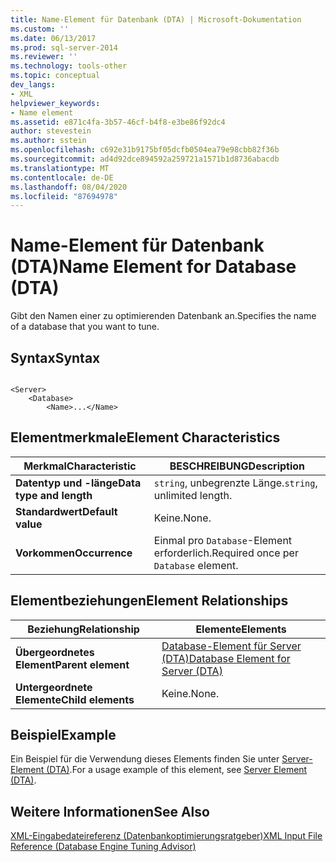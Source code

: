 ```yaml
---
title: Name-Element für Datenbank (DTA) | Microsoft-Dokumentation
ms.custom: ''
ms.date: 06/13/2017
ms.prod: sql-server-2014
ms.reviewer: ''
ms.technology: tools-other
ms.topic: conceptual
dev_langs:
- XML
helpviewer_keywords:
- Name element
ms.assetid: e871c4fa-3b57-46cf-b4f8-e3be86f92dc4
author: stevestein
ms.author: sstein
ms.openlocfilehash: c692e31b9175bf05dcfb0504ea79e98cbb82f36b
ms.sourcegitcommit: ad4d92dce894592a259721a1571b1d8736abacdb
ms.translationtype: MT
ms.contentlocale: de-DE
ms.lasthandoff: 08/04/2020
ms.locfileid: "87694978"
---
```

# <a name="name-element-for-database-dta"></a><span data-ttu-id="ef0d7-102">Name-Element für Datenbank (DTA)</span><span class="sxs-lookup"><span data-stu-id="ef0d7-102">Name Element for Database (DTA)</span></span>
  <span data-ttu-id="ef0d7-103">Gibt den Namen einer zu optimierenden Datenbank an.</span><span class="sxs-lookup"><span data-stu-id="ef0d7-103">Specifies the name of a database that you want to tune.</span></span>  
  
## <a name="syntax"></a><span data-ttu-id="ef0d7-104">Syntax</span><span class="sxs-lookup"><span data-stu-id="ef0d7-104">Syntax</span></span>  
  
```  
  
<Server>  
    <Database>  
        <Name>...</Name>  
```  
  
## <a name="element-characteristics"></a><span data-ttu-id="ef0d7-105">Elementmerkmale</span><span class="sxs-lookup"><span data-stu-id="ef0d7-105">Element Characteristics</span></span>  
  
|<span data-ttu-id="ef0d7-106">Merkmal</span><span class="sxs-lookup"><span data-stu-id="ef0d7-106">Characteristic</span></span>|<span data-ttu-id="ef0d7-107">BESCHREIBUNG</span><span class="sxs-lookup"><span data-stu-id="ef0d7-107">Description</span></span>|  
|--------------------|-----------------|  
|<span data-ttu-id="ef0d7-108">**Datentyp und -länge**</span><span class="sxs-lookup"><span data-stu-id="ef0d7-108">**Data type and length**</span></span>|<span data-ttu-id="ef0d7-109">`string`, unbegrenzte Länge.</span><span class="sxs-lookup"><span data-stu-id="ef0d7-109">`string`, unlimited length.</span></span>|  
|<span data-ttu-id="ef0d7-110">**Standardwert**</span><span class="sxs-lookup"><span data-stu-id="ef0d7-110">**Default value**</span></span>|<span data-ttu-id="ef0d7-111">Keine.</span><span class="sxs-lookup"><span data-stu-id="ef0d7-111">None.</span></span>|  
|<span data-ttu-id="ef0d7-112">**Vorkommen**</span><span class="sxs-lookup"><span data-stu-id="ef0d7-112">**Occurrence**</span></span>|<span data-ttu-id="ef0d7-113">Einmal pro `Database`-Element erforderlich.</span><span class="sxs-lookup"><span data-stu-id="ef0d7-113">Required once per `Database` element.</span></span>|  
  
## <a name="element-relationships"></a><span data-ttu-id="ef0d7-114">Elementbeziehungen</span><span class="sxs-lookup"><span data-stu-id="ef0d7-114">Element Relationships</span></span>  
  
|<span data-ttu-id="ef0d7-115">Beziehung</span><span class="sxs-lookup"><span data-stu-id="ef0d7-115">Relationship</span></span>|<span data-ttu-id="ef0d7-116">Elemente</span><span class="sxs-lookup"><span data-stu-id="ef0d7-116">Elements</span></span>|  
|------------------|--------------|  
|<span data-ttu-id="ef0d7-117">**Übergeordnetes Element**</span><span class="sxs-lookup"><span data-stu-id="ef0d7-117">**Parent element**</span></span>|[<span data-ttu-id="ef0d7-118">Database-Element für Server &#40;DTA&#41;</span><span class="sxs-lookup"><span data-stu-id="ef0d7-118">Database Element for Server &#40;DTA&#41;</span></span>](database-element-for-server-dta.md)|  
|<span data-ttu-id="ef0d7-119">**Untergeordnete Elemente**</span><span class="sxs-lookup"><span data-stu-id="ef0d7-119">**Child elements**</span></span>|<span data-ttu-id="ef0d7-120">Keine.</span><span class="sxs-lookup"><span data-stu-id="ef0d7-120">None.</span></span>|  
  
## <a name="example"></a><span data-ttu-id="ef0d7-121">Beispiel</span><span class="sxs-lookup"><span data-stu-id="ef0d7-121">Example</span></span>  
 <span data-ttu-id="ef0d7-122">Ein Beispiel für die Verwendung dieses Elements finden Sie unter [Server-Element &#40;DTA&#41;](server-element-dta.md).</span><span class="sxs-lookup"><span data-stu-id="ef0d7-122">For a usage example of this element, see [Server Element &#40;DTA&#41;](server-element-dta.md).</span></span>  
  
## <a name="see-also"></a><span data-ttu-id="ef0d7-123">Weitere Informationen</span><span class="sxs-lookup"><span data-stu-id="ef0d7-123">See Also</span></span>  
 [<span data-ttu-id="ef0d7-124">XML-Eingabedateireferenz &#40;Datenbankoptimierungsratgeber&#41;</span><span class="sxs-lookup"><span data-stu-id="ef0d7-124">XML Input File Reference &#40;Database Engine Tuning Advisor&#41;</span></span>](xml-input-file-reference-database-engine-tuning-advisor.md)  
  
  

